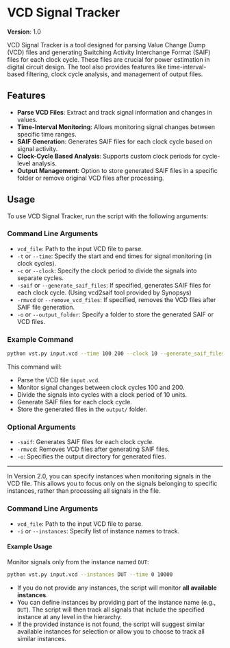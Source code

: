 # VCD Signal Tracker

**Version**: 1.0

VCD Signal Tracker is a tool designed for parsing Value Change Dump (VCD) files and generating Switching Activity Interchange Format (SAIF) files for each clock cycle. These files are crucial for power estimation in digital circuit design. The tool also provides features like time-interval-based filtering, clock cycle analysis, and management of output files.

## Features

- **Parse VCD Files**: Extract and track signal information and changes in values.
- **Time-Interval Monitoring**: Allows monitoring signal changes between specific time ranges.
- **SAIF Generation**: Generates SAIF files for each clock cycle based on signal activity.
- **Clock-Cycle Based Analysis**: Supports custom clock periods for cycle-level analysis.
- **Output Management**: Option to store generated SAIF files in a specific folder or remove original VCD files after processing.

## Usage

To use VCD Signal Tracker, run the script with the following arguments:

### Command Line Arguments

- `vcd_file`: Path to the input VCD file to parse.
- `-t` or `--time`: Specify the start and end times for signal monitoring (in clock cycles).
- `-c` or `--clock`: Specify the clock period to divide the signals into separate cycles.
- `-saif` or `--generate_saif_files`: If specified, generates SAIF files for each clock cycle. (Using vcd2saif tool provided by Synopsys)
- `-rmvcd` or `--remove_vcd_files`: If specified, removes the VCD files after SAIF file generation.
- `-o` or `--output_folder`: Specify a folder to store the generated SAIF or VCD files.

### Example Command

```bash
python vst.py input.vcd --time 100 200 --clock 10 --generate_saif_files --output_folder output/
```

This command will:
- Parse the VCD file `input.vcd`.
- Monitor signal changes between clock cycles 100 and 200.
- Divide the signals into cycles with a clock period of 10 units.
- Generate SAIF files for each clock cycle.
- Store the generated files in the `output/` folder.

### Optional Arguments

- `-saif`: Generates SAIF files for each clock cycle.
- `-rmvcd`: Removes VCD files after generating SAIF files.
- `-o`: Specifies the output directory for generated files.


---

In Version 2.0, you can specify instances when monitoring signals in the VCD file. This allows you to focus only on the signals belonging to specific instances, rather than processing all signals in the file.

### Command Line Arguments

- `vcd_file`: Path to the input VCD file to parse.
- `-i` or `--instances`: Specify list of instance names to track.

#### Example Usage
Monitor signals only from the instance named `DUT`:
```bash
python vst.py input.vcd --instances DUT --time 0 10000
```

- If you do not provide any instances, the script will monitor **all available instances**.
- You can define instances by providing part of the instance name (e.g., `DUT`). The script will then track all signals that include the specified instance at any level in the hierarchy.
- If the provided instance is not found, the script will suggest similar available instances for selection or allow you to choose to track all similar instances.


